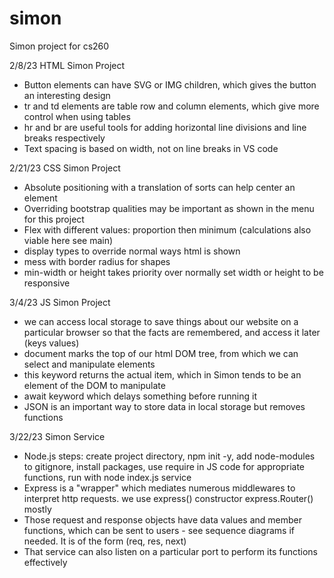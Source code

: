 # simon
Simon project for cs260

2/8/23 HTML Simon Project
- Button elements can have SVG or IMG children, which gives the button an interesting design
- tr and td elements are table row and column elements, which give more control when using tables
- hr and br are useful tools for adding horizontal line divisions and line breaks respectively
- Text spacing is based on width, not on line breaks in VS code

2/21/23 CSS Simon Project
- Absolute positioning with a translation of sorts can help center an element
- Overriding bootstrap qualities may be important as shown in the menu for this project
- Flex with different values: proportion then minimum (calculations also viable here see main)
- display types to override normal ways html is shown
- mess with border radius for shapes
- min-width or height takes priority over normally set width or height to be responsive

3/4/23 JS Simon Project
- we can access local storage to save things about our website on a particular browser so that the facts are remembered, and access it later (keys values)
- document marks the top of our html DOM tree, from which we can select and manipulate elements
- this keyword returns the actual item, which in Simon tends to be an element of the DOM to manipulate
- await keyword which delays something before running it
- JSON is an important way to store data in local storage but removes functions

3/22/23 Simon Service
- Node.js steps: create project directory, npm init -y, add node-modules to gitignore, install packages, use require in JS code for appropriate functions, run with node index.js service
- Express is a "wrapper" which mediates numerous middlewares to interpret http requests. we use express() constructor express.Router() mostly
- Those request and response objects have data values and member functions, which can be sent to users - see sequence diagrams if needed. It is of the form (req, res, next)
- That service can also listen on a particular port to perform its functions effectively
